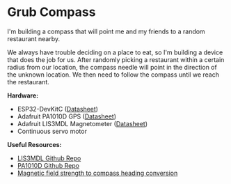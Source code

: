 # Grub Compass

I'm building a compass that will point me and my friends to a random restaurant nearby.

We always have trouble deciding on a place to eat, so I'm building a device that does the job for us. After randomly picking a restaurant within a certain radius from our location, the compass needle will point in the direction of the unknown location. We then need to follow the compass until we reach the restaurant.

**Hardware:**
-  ESP32-DevKitC ([Datasheet](https://mm.digikey.com/Volume0/opasdata/d220001/medias/docus/754/ESP32-DevKitC_GSG_Ver1.4_2017.pdf))
- Adafruit PA1010D GPS ([Datasheet](https://cdn-learn.adafruit.com/downloads/pdf/adafruit-mini-gps-pa1010d-module.pdf))
- Adafruit LIS3MDL Magnetometer ([Datasheet](https://mm.digikey.com/Volume0/opasdata/d220001/medias/docus/60/4479_Web.pdf))
- Continuous servo motor

**Useful Resources:**
- [LIS3MDL Github Repo](https://github.com/adafruit/Adafruit_LIS3MDL/tree/master)
- [PA1010D Github Repo](https://github.com/adafruit/Adafruit_GPS)
- [Magnetic field strength to compass heading conversion](https://aerospace.honeywell.com/content/dam/aerobt/en/documents/learn/products/sensors/application-notes/AN203_Compass_Heading_Using_Magnetometers.pdf)